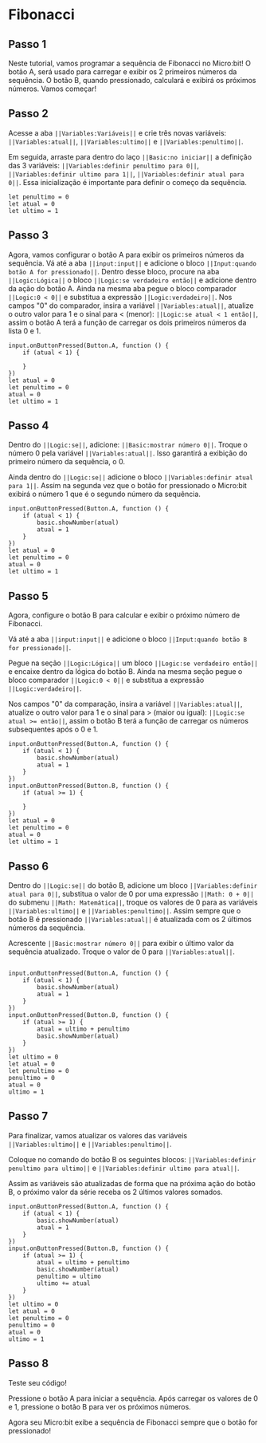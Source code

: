 # Fibonacci

## Passo 1

Neste tutorial, vamos programar a sequência de Fibonacci no Micro:bit! O botão A, será usado para carregar e exibir os 2 primeiros números da sequência. O botão B, quando pressionado, calculará e exibirá os próximos números. Vamos começar!


## Passo 2

Acesse a aba ``||Variables:Variáveis||`` e crie três novas variáveis: ``||Variables:atual||``, ``||Variables:ultimo||`` e ``||Variables:penultimo||``.

Em seguida, arraste para dentro do laço ``||Basic:no iniciar||`` a definição das 3 variáveis: ``||Variables:definir penultimo para 0||``, ``||Variables:definir ultimo para 1||``, ``||Variables:definir atual para 0||``.
Essa inicialização é importante para definir o começo da sequência.

```blocks
let penultimo = 0
let atual = 0
let ultimo = 1
```

## Passo 3

Agora, vamos configurar o botão A para exibir os primeiros números da sequência.
Vá até a aba ``||input:input||`` e adicione o bloco ``||Input:quando botão A for pressionado||``.
Dentro desse bloco, procure na aba ``||Logic:Lógica||`` o bloco ``||Logic:se verdadeiro então||`` e adicione dentro da ação do botão A. Ainda na mesma aba pegue o bloco comparador ``||Logic:0 < 0||`` e substitua a expressão ``||Logic:verdadeiro||``.
Nos campos "0" do comparador, insira a variável ``||Variables:atual||``, atualize o outro valor para 1 e o sinal para < (menor): ``||Logic:se atual < 1 então||``, assim o botão A terá a função de carregar os dois primeiros números da lista 0 e 1.

```blocks
input.onButtonPressed(Button.A, function () {
    if (atual < 1) {
    	
    }
})
let atual = 0
let penultimo = 0
atual = 0
let ultimo = 1
```


## Passo 4

Dentro do ``||Logic:se||``, adicione: ``||Basic:mostrar número 0||``. 
Troque o número 0 pela variável ``||Variables:atual||``. Isso garantirá a exibição do primeiro número da sequência, o 0.

Ainda dentro do ``||Logic:se||`` adicione o bloco ``||Variables:definir atual para 1||``. Assim na segunda vez que o botão for pressionado o Micro:bit exibirá o número 1 que é o segundo número da sequência.

```blocks
input.onButtonPressed(Button.A, function () {
    if (atual < 1) {
        basic.showNumber(atual)
        atual = 1
    }
})
let atual = 0
let penultimo = 0
atual = 0
let ultimo = 1
```

## Passo 5

Agora, configure o botão B para calcular e exibir o próximo número de Fibonacci. 

Vá até a aba ``||input:input||`` e adicione o bloco ``||Input:quando botão B for pressionado||``.

Pegue na seção ``||Logic:Lógica||``  um bloco ``||Logic:se verdadeiro então||`` e encaixe dentro da lógica do botão B. Ainda na mesma seção pegue o bloco comparador ``||Logic:0 < 0||`` e substitua a expressão ``||Logic:verdadeiro||``.

Nos campos "0" da comparação, insira a variável ``||Variables:atual||``, atualize o outro valor para 1 e o sinal para > (maior ou igual): ``||Logic:se atual >= então||``, assim o botão B terá a função de carregar os números subsequentes após o 0 e 1.

```blocks
input.onButtonPressed(Button.A, function () {
    if (atual < 1) {
        basic.showNumber(atual)
        atual = 1
    }
})
input.onButtonPressed(Button.B, function () {
    if (atual >= 1) {
    	
    }
})
let atual = 0
let penultimo = 0
atual = 0
let ultimo = 1
```

## Passo 6

Dentro do ``||Logic:se||`` do botão B, adicione um bloco ``||Variables:definir atual para 0||``, substitua o valor de 0 por uma expressão ``||Math: 0 + 0||`` do submenu ``||Math: Matemática||``, troque os valores de 0 para as variáveis ``||Variables:ultimo||`` e ``||Variables:penultimo||``.
Assim sempre que o botão B é pressionado ``||Variables:atual||`` é atualizada com os 2 últimos números da sequência.

Acrescente ``||Basic:mostrar número 0||`` para exibir o último valor da sequência atualizado. Troque o valor de 0 para ``||Variables:atual||``.

````blocks

input.onButtonPressed(Button.A, function () {
    if (atual < 1) {
        basic.showNumber(atual)
        atual = 1
    }
})
input.onButtonPressed(Button.B, function () {
    if (atual >= 1) {
        atual = ultimo + penultimo
        basic.showNumber(atual)
    }
})
let ultimo = 0
let atual = 0
let penultimo = 0
penultimo = 0
atual = 0
ultimo = 1

````

## Passo 7

Para finalizar, vamos atualizar os valores das variáveis ``||Variables:ultimo||`` e ``||Variables:penultimo||``.

Coloque no comando do botão B os seguintes blocos: ``||Variables:definir penultimo para ultimo||`` e ``||Variables:definir ultimo para atual||``.

Assim as variáveis são atualizadas de forma que na próxima ação do botão B, o próximo valor da série receba os 2 últimos valores somados.

```blocks
input.onButtonPressed(Button.A, function () {
    if (atual < 1) {
        basic.showNumber(atual)
        atual = 1
    }
})
input.onButtonPressed(Button.B, function () {
    if (atual >= 1) {
        atual = ultimo + penultimo
        basic.showNumber(atual)
        penultimo = ultimo
        ultimo += atual
    }
})
let ultimo = 0
let atual = 0
let penultimo = 0
penultimo = 0
atual = 0
ultimo = 1

```

## Passo 8

Teste seu código!

Pressione o botão A para iniciar a sequência. Após carregar os valores de 0 e 1, pressione o botão B para ver os próximos números.

Agora seu Micro:bit exibe a sequência de Fibonacci sempre que o botão for pressionado!